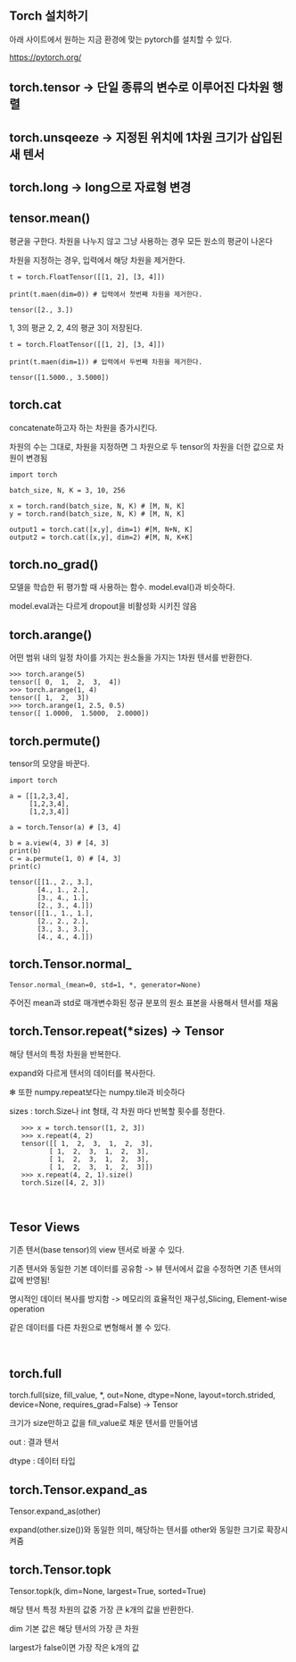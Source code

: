 
## Torch 설치하기 

아래 사이트에서 원하는 지금 환경에 맞는 pytorch를 설치할 수 있다. 

https://pytorch.org/

## torch.tensor -> 단일 종류의 변수로 이루어진 다차원 행렬

## torch.unsqeeze -> 지정된 위치에 1차원 크기가 삽입된 새 텐서

## torch.long -> long으로 자료형 변경

## tensor.mean()

평균을 구한다. 차원을 나누지 않고 그냥 사용하는 경우 모든 원소의 평균이 나온다

차원을 지정하는 경우, 입력에서 해당 차원을 제거한다.


~~~
t = torch.FloatTensor([[1, 2], [3, 4]])

print(t.maen(dim=0)) # 입력에서 첫번째 차원을 제거한다.
~~~

~~~
tensor([2., 3.])
~~~
1, 3의 평균 2, 2, 4의 평균 3이 저장된다.

~~~
t = torch.FloatTensor([[1, 2], [3, 4]])

print(t.maen(dim=1)) # 입력에서 두번째 차원을 제거한다.
~~~
~~~
tensor([1.5000., 3.5000])
~~~

## torch.cat

concatenate하고자 하는 차원을 증가시킨다.

차원의 수는 그대로, 차원을 지정하면 그 차원으로 두 tensor의 차원을 더한 값으로 차원이 변경됨

~~~
import torch

batch_size, N, K = 3, 10, 256

x = torch.rand(batch_size, N, K) # [M, N, K]
y = torch.rand(batch_size, N, K) # [M, N, K]

output1 = torch.cat([x,y], dim=1) #[M, N+N, K]
output2 = torch.cat([x,y], dim=2) #[M, N, K+K]
~~~

## torch.no_grad()

모델을 학습한 뒤 평가할 때 사용하는 함수. model.eval()과 비슷하다.

model.eval과는 다르게 dropout을 비활성화 시키진 않음

## torch.arange()

어떤 범위 내의 일정 차이를 가지는 원소들을 가지는 1차원 텐서를 반환한다.

~~~
>>> torch.arange(5)
tensor([ 0,  1,  2,  3,  4])
>>> torch.arange(1, 4)
tensor([ 1,  2,  3])
>>> torch.arange(1, 2.5, 0.5)
tensor([ 1.0000,  1.5000,  2.0000])
~~~

## torch.permute()

tensor의 모양을 바꾼다.

~~~
import torch

a = [[1,2,3,4],
     [1,2,3,4],
     [1,2,3,4]]

a = torch.Tensor(a) # [3, 4]

b = a.view(4, 3) # [4, 3]
print(b)
c = a.permute(1, 0) # [4, 3]
print(c)
~~~
~~~
tensor([[1., 2., 3.],
       [4., 1., 2.],
       [3., 4., 1.],
       [2., 3., 4.]])
tensor([[1., 1., 1.],
       [2., 2., 2.],
       [3., 3., 3.],
       [4., 4., 4.]])
~~~


## torch.Tensor.normal_

~~~
Tensor.normal_(mean=0, std=1, *, generator=None)
~~~

주어진 mean과 std로 매개변수화된 정규 분포의 원소 표본을 사용해서 텐서를 채움
## torch.Tensor.repeat(*sizes) -> Tensor

해당 텐서의 특정 차원을 반복한다. 

expand와 다르게 텐서의 데이터를 복사한다.

✻ 또한 numpy.repeat보다는 numpy.tile과 비슷하다

sizes : torch.Size나 int 형태, 각 차원 마다 반복할 횟수를 정한다.

       >>> x = torch.tensor([1, 2, 3])
       >>> x.repeat(4, 2)
       tensor([[ 1,  2,  3,  1,  2,  3],
              [ 1,  2,  3,  1,  2,  3],
              [ 1,  2,  3,  1,  2,  3],
              [ 1,  2,  3,  1,  2,  3]])
       >>> x.repeat(4, 2, 1).size()
       torch.Size([4, 2, 3])
​

## Tesor Views

기존 텐서(base tensor)의 view 텐서로 바꿀 수 있다. 

기존 텐서와 동일한 기본 데이터를 공유함 -> 뷰 텐서에서 값을 수정하면 기존 텐서의 값에 반영됨!

명시적인 데이터 복사를 방지함 -> 메모리의 효율적인 재구성,Slicing, Element-wise operation

같은 데이터를 다른 차원으로 변형해서 볼 수 있다. 

​
## torch.full

torch.full(size, fill_value, *, out=None, dtype=None, layout=torch.strided, device=None, requires_grad=False) -> Tensor

크기가 size만하고 값을 fill_value로 채운 텐서를 만들어냄

out : 결과 텐서 

dtype : 데이터 타입

## torch.Tensor.expand_as

Tensor.expand_as(other)

expand(other.size())와 동일한 의미, 해당하는 텐서를 other와 동일한 크기로 확장시켜줌


## torch.Tensor.topk

Tensor.topk(k, dim=None, largest=True, sorted=True)

해당 텐서 특정 차원의 값중 가장 큰 k개의 값을 반환한다. 

dim 기본 값은 해당 텐서의 가장 큰 차원

largest가 false이면 가장 작은 k개의 값
